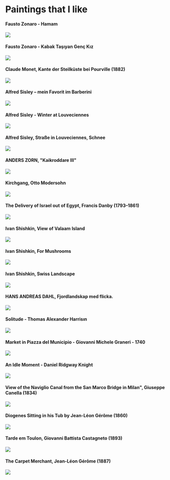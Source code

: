 # Paintings that I like

#### Fausto Zonaro - Hamam

![](https://cldup.com/AYMlUKtwk4.jpg)

#### Fausto Zonaro - Kabak Taşıyan Genç Kız

![](https://cldup.com/ANWXaX1STM.jpg)

#### Claude Monet, Kante der Steilküste bei Pourville (1882)

![](https://cldup.com/sIqafwlWVD.jpg)

#### Alfred Sisley – mein Favorit im Barberini


![](https://cldup.com/BFSt1g_08A.jpg)

#### Alfred Sisley - Winter at Louveciennes

![](https://cldup.com/lGH9twqUYj.jpg)

#### Alfred Sisley, Straße in Louveciennes, Schnee

![](https://cldup.com/TXnhtjEyUg.jpg)

#### ANDERS ZORN, "Kaikroddare III" 

![](https://cldup.com/N1tXMkbJcR.jpg)

#### Kirchgang, Otto Modersohn

![](https://cldup.com/g1I19JBlIr.jpg)

#### The Delivery of Israel out of Egypt, Francis Danby	(1793–1861)

![](https://cldup.com/W-dyoSXr_e.jpg)

#### Ivan Shishkin, View of Valaam Island

![](https://cldup.com/rRb_OMuw4j.jpg)

#### Ivan Shishkin, For Mushrooms

![](https://cldup.com/YDV1FtHRAN.jpg)

#### Ivan Shishkin, Swiss Landscape

![](https://cldup.com/p0X5LoEd5E.jpg)

#### HANS ANDREAS DAHL, Fjordlandskap med flicka.

![](https://cldup.com/OJNUfDfoMx.jpg)

#### Solitude - Thomas Alexander Harrisın

![](https://upload.wikimedia.org/wikipedia/commons/9/90/Harrison_solitude.jpg)

#### Market in Piazza del Municipio - Giovanni Michele Graneri - 1740

![](https://www.wallpaperup.com/uploads/wallpapers/2018/09/24/1293870/80b568430b5cbbcd36fe742243d41ace-1400.jpg)

#### An Idle Moment - Daniel Ridgway Knight

![](https://upload.wikimedia.org/wikipedia/commons/6/63/Daniel_Ridgway_Knight_-_%27An_Idle_Moment%27%2C_c._1890-95%2C_High_Museum.JPG)

#### View of the Naviglio Canal from the San Marco Bridge in Milan", Giuseppe Canella (1834)

![](http://i.imgur.com/IdOkczn.jpg)

#### Diogenes Sitting in his Tub by Jean-Léon Gérôme (1860)

![](https://cldup.com/Q-rVdFSjU9.jpg)

#### Tarde em Toulon, Giovanni Battista Castagneto (1893)

![](https://upload.wikimedia.org/wikipedia/commons/6/68/Giovanni_Battista_Castagneto_-_Tarde_em_Toulon.jpg)

#### The Carpet Merchant, Jean-Léon Gérôme (1887)

![](https://upload.wikimedia.org/wikipedia/commons/2/27/Jean-L%C3%A9on_G%C3%A9r%C3%B4me_015_Carpets.jpg)
